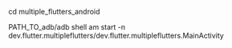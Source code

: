 cd multiple_flutters_android

PATH_TO_adb/adb shell am start -n dev.flutter.multipleflutters/dev.flutter.multipleflutters.MainActivity
